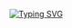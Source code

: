[![Typing SVG](https://readme-typing-svg.herokuapp.com?color=0D01EA&width=500&height=50&lines=%F0%9F%91%8B%F0%9F%8F%BB+Hey+there+nice+to+see+you!;%F0%9F%93%A3+I'm+looking+for+full-time+fullstack+roles;%F0%9F%92%A1+Click+to+get+my+LinkedIn)](https://www.linkedin.com/in/devesh-mehra-489a1922a/)
